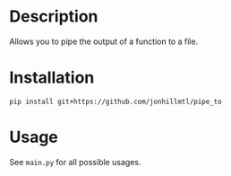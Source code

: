 # Description

Allows you to pipe the output of a function to a file.

# Installation

`pip install git+https://github.com/jonhillmtl/pipe_to`

# Usage

See `main.py` for all possible usages.